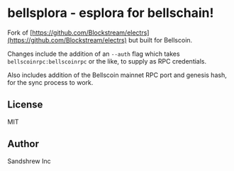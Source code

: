 # bellsplora - esplora for bellschain!

Fork of [https://github.com/Blockstream/electrs](https://github.com/Blockstream/electrs) but built for Bellscoin.

Changes include the addition of an `--auth` flag which takes `bellscoinrpc:bellscoinrpc` or the like, to supply as RPC credentials.

Also includes addition of the Bellscoin mainnet RPC port and genesis hash, for the sync process to work.

## License

MIT

## Author

Sandshrew Inc
